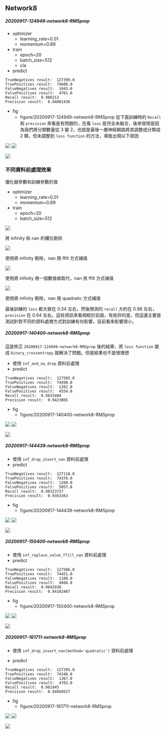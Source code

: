 ## Network8

##### 20200917-124949-network8-RMSprop
- optimizer
    - learning_rate=0.01
    - momentum=0.89
- train
    - epoch=20
    - batch_size=512
    - cla
- predict
```
TrueNegatives result:  127399.0
TruePositives result:  74608.0
FalseNegatives result:  1043.0
FalsePositives result:  4761.0
Recall result:  0.986213
Precision result:  0.94001436
```
- fig
    - figure/20200917-124949-network8-RMSprop
從下面訓練時的 `Recall` 和 `precision` 來看是有問題的，在看 `loss` 是完全未擬合，後來發現是因為我們將分類數量從 3 變 2，也就是最後一層神經網路將其調整成分類成 2 類，但未調整到 `loss function` 的方法，導致出現以下原因

![](../figure/20200917-124949-network8-RMSprop/recall.png)
![](../figure/20200917-124949-network8-RMSprop/precision.png)

![](../figure/20200917-124949-network8-RMSprop/loss.png)


### 不同資料前處理效果

優化器參數和訓練參數的值

- optimizer
    - learning_rate=0.01
    - momentum=0.89
- train
    - epoch=20
    - batch_size=512

![](../figure/20200917-140400-network8-RMSprop/loss.png) 

將 infinity 和 nan 的欄位刪除

![](../figure/20200917-144439-network8-RMSprop/loss.png) 

使用將 infinity 刪除，nan 用 ffill 方式補值

![](../figure/20200917-150400-network8-RMSprop/loss.png) 

使用將 infinity 用一個數值做取代，nan 用 ffill 方式補值

![](../figure/20200917-161711-network8-RMSprop/loss.png) 

使用將 infinity 刪除，nan 用 quadratic 方式補值


最後訓練的 `loss` 都大致在 0.34 左右，然後預測的 `recall` 大約在 0.98 左右，`precision` 在 0.94 左右，這些資訊來看相較於前面，有些許的差。但這邊主要是測試針對不同的資料處裡方式對訓練有何影響，目前看來影響很小。

##### 20200917-140400-network8-RMSprop
這是修正 `20200917-124949-network8-RMSprop` 後的結果，將 `loss function` 變成 `binary_crossentropy` 就解決了問題。但是結果也不是很理想
- 使用 `inf_and_na_drop` 資料前處理
- predict
```
TrueNegatives result:  127505.0
TruePositives result:  74490.0
FalseNegatives result:  1262.0
FalsePositives result:  4554.0
Recall result:  0.9833404
Precision result:  0.9423865
```
- fig
    - figure/20200917-140400-network8-RMSprop

![](../figure/20200917-140400-network8-RMSprop/recall.png)
![](../figure/20200917-140400-network8-RMSprop/precision.png)

![](../figure/20200917-140400-network8-RMSprop/loss.png)


##### 20200917-144439-network8-RMSprop

- 使用 `inf_drop_insert_nan` 資料前處理
- predict
```
TrueNegatives result:  127110.0
TruePositives result:  74376.0
FalseNegatives result:  1268.0
FalsePositives result:  5057.0
Recall result:  0.98323727
Precision result:  0.9363363
```
- fig
    - figure/20200917-144439-network8-RMSprop

![](../figure/20200917-144439-network8-RMSprop/recall.png)
![](../figure/20200917-144439-network8-RMSprop/precision.png)

![](../figure/20200917-144439-network8-RMSprop/loss.png)


##### 20200917-150400-network8-RMSprop

- 使用 `inf_replace_value_ffill_nan` 資料前處理
- predict
```
TrueNegatives result:  127506.0
TruePositives result:  74451.0
FalseNegatives result:  1188.0
FalsePositives result:  4666.0
Recall result:  0.9842938
Precision result:  0.94102407
```
- fig
    - figure/20200917-150400-network8-RMSprop

![](../figure/20200917-150400-network8-RMSprop/recall.png)
![](../figure/20200917-150400-network8-RMSprop/precision.png)

![](../figure/20200917-150400-network8-RMSprop/loss.png)


##### 20200917-161711-network8-RMSprop
- 使用 `inf_drop_insert_nan(method='quadratic')` 資料前處理

- predict
```
TrueNegatives result:  127395.0
TruePositives result:  74346.0
FalseNegatives result:  1367.0
FalsePositives result:  4703.0
Recall result:  0.981945
Precision result:  0.94050527
```
- fig
    - figure/20200917-161711-network8-RMSprop

![](../figure/20200917-161711-network8-RMSprop/recall.png)
![](../figure/20200917-161711-network8-RMSprop/precision.png)

![](../figure/20200917-161711-network8-RMSprop/loss.png)
